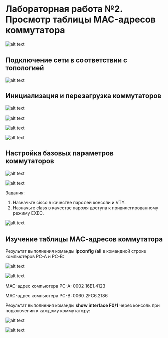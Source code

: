 # Лабораторная работа №2. Просмотр таблицы MAC-адресов коммутатора 
![alt text](https://raw.githubusercontent.com/rpv101101/OTUS-homework/main/lab2/img/2022-10-21%2016_17_10-Lab___View_the_Switch_MAC_Address_Table-1801-6952c3%20(2).docx%20-%20Word.png)
## Подключение сети в соответствии с топологией
![alt text](https://raw.githubusercontent.com/rpv101101/OTUS-homework/main/lab2/img/2022-10-22%2019_27_17-Cisco%20Packet%20Tracer%20-%20C__Users_user_Desktop_OTUS_lab2_lab2.pkt.png)
## Инициализация и перезагрузка коммутаторов
![alt text](https://raw.githubusercontent.com/rpv101101/OTUS-homework/main/lab2/img/2022-10-21%2017_37_22-PC-A.png)

![alt text](https://raw.githubusercontent.com/rpv101101/OTUS-homework/main/lab2/img/2022-10-21%2017_37_44-PC-B.png)

![alt text](https://raw.githubusercontent.com/rpv101101/OTUS-homework/main/lab2/img/2022-10-21%2017_51_59-PC-A.png)

![alt text](https://raw.githubusercontent.com/rpv101101/OTUS-homework/main/lab2/img/2022-10-21%2017_59_03-PC-A.png)

## Настройка базовых параметров коммутаторов

![alt text](https://raw.githubusercontent.com/rpv101101/OTUS-homework/main/lab2/img/2022-10-21%2017_55_16-PC-A.png)

![alt text](https://raw.githubusercontent.com/rpv101101/OTUS-homework/main/lab2/img/2022-10-21%2017_54_08-PC-B.png)

Задания:
1) Назначьте cisco в качестве паролей консоли и VTY.
2) Назначьте class в качестве пароля доступа к привилегированному режиму EXEC.

![alt text](https://raw.githubusercontent.com/rpv101101/OTUS-homework/main/lab2/img/2022-10-21%2017_50_38-PC-A.png)

## Изучение таблицы МАС-адресов коммутатора
Результат выполнения команды **ipconfig /all** в командной строке компьютеров PC-A и PC-B:

![alt text](https://raw.githubusercontent.com/rpv101101/OTUS-homework/main/lab2/img/2022-10-21%2018_01_43-PC-A.png)

![alt text](https://raw.githubusercontent.com/rpv101101/OTUS-homework/main/lab2/img/2022-10-21%2018_02_01-PC-B.png)

MAC-адрес компьютера PC-A: 0002.16E1.4123

MAC-адрес компьютера PC-B: 0060.2FC6.2186

Результат выполнения команды **show interface F0/1** через консоль при подключении к каждому коммутатору:

![alt text](https://raw.githubusercontent.com/rpv101101/OTUS-homework/main/lab2/img/2022-10-21%2018_03_20-PC-A.png)

![alt text](https://raw.githubusercontent.com/rpv101101/OTUS-homework/main/lab2/img/2022-10-21%2018_03_35-PC-B.png)


